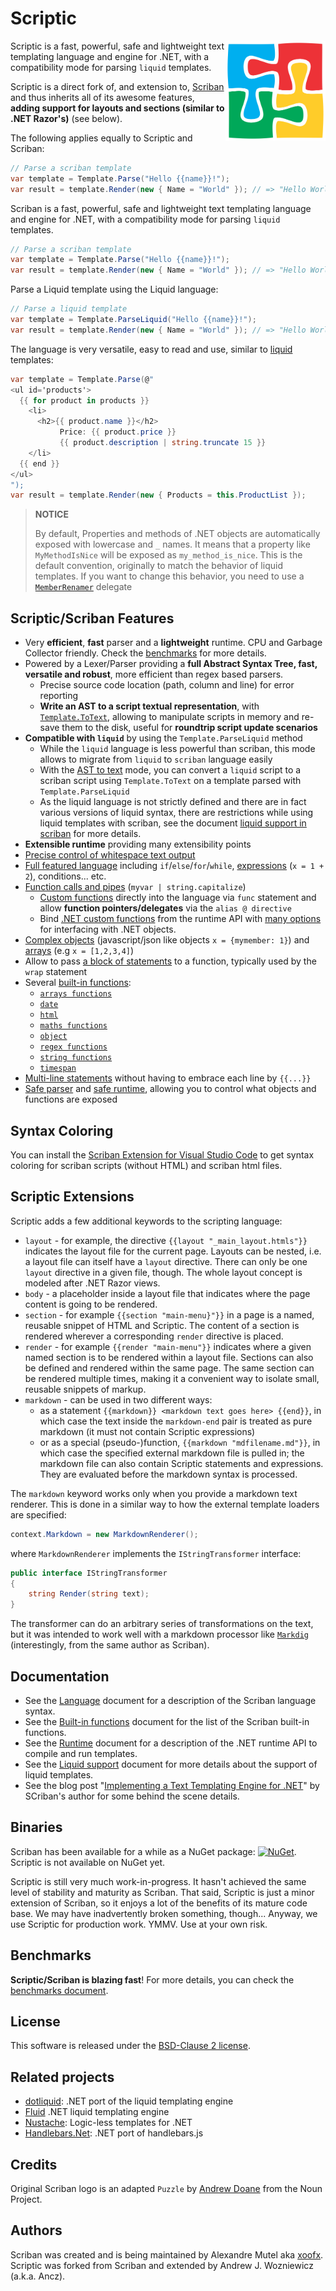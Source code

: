 # Scriptic	

<img align="right" width="160px" height="160px" src="img/scriptic.png">

Scriptic is a fast, powerful, safe and lightweight text templating language and engine for .NET, with a compatibility mode for parsing `liquid` templates.

Scriptic is a direct fork of, and extension to, [Scriban](https://github.com/lunet-io/scriban) and thus inherits all of its awesome features, **adding support for layouts and sections (similar to .NET Razor's)** (see below).

The following applies equally to Scriptic and Scriban:

```C#
// Parse a scriban template
var template = Template.Parse("Hello {{name}}!");
var result = template.Render(new { Name = "World" }); // => "Hello World!" 
```

Scriban is a fast, powerful, safe and lightweight text templating language and engine for .NET, with a compatibility mode for parsing `liquid` templates.

```C#
// Parse a scriban template
var template = Template.Parse("Hello {{name}}!");
var result = template.Render(new { Name = "World" }); // => "Hello World!" 
```

Parse a Liquid template using the Liquid language:

```C#
// Parse a liquid template
var template = Template.ParseLiquid("Hello {{name}}!");
var result = template.Render(new { Name = "World" }); // => "Hello World!" 
```

The language is very versatile, easy to read and use, similar to [liquid](http://liquidmarkup.org/) templates:

```C#
var template = Template.Parse(@"
<ul id='products'>
  {{ for product in products }}
    <li>
      <h2>{{ product.name }}</h2>
           Price: {{ product.price }}
           {{ product.description | string.truncate 15 }}
    </li>
  {{ end }}
</ul>
");
var result = template.Render(new { Products = this.ProductList });
```

> **NOTICE**
>
> By default, Properties and methods of .NET objects are automatically exposed with lowercase and `_` names. It means that a property like `MyMethodIsNice` will be exposed as `my_method_is_nice`. This is the default convention, originally to match the behavior of liquid templates.
> If you want to change this behavior, you need to use a [`MemberRenamer`](doc/runtime.md#member-renamer) delegate

## Scriptic/Scriban Features

- Very **efficient**, **fast** parser and a **lightweight** runtime. CPU and Garbage Collector friendly. Check the [benchmarks](doc/benchmarks.md) for more details.
- Powered by a Lexer/Parser providing a **full Abstract Syntax Tree, fast, versatile and robust**, more efficient than regex based parsers.
  - Precise source code location (path, column and line) for error reporting
  - **Write an AST to a script textual representation**, with [`Template.ToText`](doc/runtime.md#ast-to-text), allowing to manipulate scripts in memory and re-save them to the disk, useful for **roundtrip script update scenarios**
- **Compatible with `liquid`** by using the `Template.ParseLiquid` method
  - While the `liquid` language is less powerful than scriban, this mode allows to migrate from `liquid` to `scriban` language easily
  - With the [AST to text](doc/runtime.md#ast-to-text) mode, you can convert a `liquid` script to a scriban script using `Template.ToText` on a template parsed with `Template.ParseLiquid`
  - As the liquid language is not strictly defined and there are in fact various versions of liquid syntax, there are restrictions while using liquid templates with scriban, see the document [liquid support in scriban](doc/liquid-support.md) for more details.
- **Extensible runtime** providing many extensibility points
- [Precise control of whitespace text output](doc/language.md#14-whitespace-control)
- [Full featured language](doc/language.md) including `if`/`else`/`for`/`while`, [expressions](doc/language.md#8-expressions) (`x = 1 + 2`), conditions... etc.
- [Function calls and pipes](doc/language.md#88-function-call-expression) (`myvar | string.capitalize`)
  - [Custom functions](doc/language.md#7-functions) directly into the language via `func` statement and allow **function pointers/delegates** via the `alias @ directive`
  - Bind [.NET custom functions](doc/runtime.md#imports-functions-from-a-net-class) from the runtime API with [many options](doc/runtime.md#the-scriptobject) for interfacing with .NET objects.
- [Complex objects](doc/language.md#5-objects) (javascript/json like objects `x = {mymember: 1}`) and [arrays](doc/language.md#6-arrays) (e.g `x = [1,2,3,4]`)
- Allow to pass [a block of statements](doc/language.md#98-wrap-function-arg1argn--end) to a function, typically used by the `wrap` statement
- Several [built-in functions](doc/builtins.md):
  - [`arrays functions`](doc/builtins.md#array-functions)
  - [`date`](doc/builtins.md#date-functions)
  - [`html`](doc/builtins.md#html-functions)
  - [`maths functions`](doc/builtins.md#math-functions)
  - [`object`](doc/builtins.md#object-functions)
  - [`regex functions`](doc/builtins.md#regex-functions)
  - [`string functions`](doc/builtins.md#string-functions)
  - [`timespan`](doc/builtins.md#timespan-functions)
- [Multi-line statements](doc/language.md#11-code-block) without having to embrace each line by `{{...}}`
- [Safe parser](doc/runtime.md#the-lexer-and-parser) and [safe runtime](doc/runtime.md#safe-runtime), allowing you to control what objects and functions are exposed

## Syntax Coloring

You can install the [Scriban Extension for Visual Studio Code](https://marketplace.visualstudio.com/items?itemName=xoofx.scriban) to get syntax coloring for scriban scripts (without HTML) and scriban html files.

## Scriptic Extensions

Scriptic adds a few additional keywords to the scripting language:

- `layout` - for example, the directive `{{layout "_main_layout.htmls"}}` indicates the layout file for the current page. Layouts can be nested, i.e. a layout file can itself have a `layout` directive. There can only be one `layout` directive in a given file, though. The whole layout concept is modeled after .NET Razor views.
- `body` - a placeholder inside a layout file that indicates where the page content is going to be rendered. 
- `section` - for example `{{section "main-menu}"}}` in a page is a named, reusable snippet of HTML and Scriptic. The content of a section is rendered wherever a corresponding `render` directive is placed. 
- `render` - for example `{{render "main-menu"}}` indicates where a given named section is to be rendered within a layout file. Sections can also be defined and rendered within the same page. The same section can be rendered multiple times, making it a convenient way to isolate small, reusable snippets of markup.
- `markdown` - can be used in two different ways: 
  - as a statement `{{markdown}} <markdown text goes here> {{end}}`,  in which case the text inside the `markdown-end` pair is treated as pure markdown (it must not contain Scriptic expressions) 
  - or as a special (pseudo-)function, `{{markdown "mdfilename.md"}}`, in which case the specified external markdown file is pulled in; the markdown file can also contain Scriptic statements and expressions. They are evaluated before the markdown syntax is processed.

The `markdown` keyword works only when you provide a markdown text renderer. This is done in a similar way to how the external template loaders are specified:

```c#
context.Markdown = new MarkdownRenderer();
```

where `MarkdownRenderer` implements the `IStringTransformer` interface:

```C#
public interface IStringTransformer
{
    string Render(string text);
}
```

The transformer can do an arbitrary series of transformations on the text, but it was intended to work well with a markdown processor like [`Markdig`](https://github.com/lunet-io/markdig) (interestingly, from the same author as Scriban).

## Documentation

* See the [Language](doc/language.md) document for a description of the Scriban language syntax.
* See the [Built-in functions](doc/builtins.md) document for the list of the Scriban built-in functions.
* See the [Runtime](doc/runtime.md) document for a description of the .NET runtime API to compile and run templates.
* See the [Liquid support](doc/liquid-support.md) document for more details about the support of liquid templates.
* See the blog post "[Implementing a Text Templating Engine for .NET](http://xoofx.com/blog/2017/11/13/implementing-a-text-templating-language-and-engine-for-dotnet/)" by SCriban's author for some behind the scene details.

## Binaries

Scriban has been available for a while as a NuGet package: [![NuGet](https://img.shields.io/nuget/v/Scriban.svg)](https://www.nuget.org/packages/Scriban/). Scriptic is not available on NuGet yet.

Scriptic is still very much work-in-progress. It hasn't achieved the same level of stability and maturity as Scriban. That said, Scriptic is just a minor extension of Scriban, so it enjoys a lot of the benefits of its mature code base. We may have inadvertently broken something, though... Anyway, we use Scriptic for production work. YMMV. Use at your own risk. 

## Benchmarks

**Scriptic/Scriban is blazing fast**! For more details, you can check the [benchmarks document](doc/benchmarks.md).

## License

This software is released under the [BSD-Clause 2 license](http://opensource.org/licenses/BSD-2-Clause). 

## Related projects

* [dotliquid](https://github.com/dotliquid/dotliquid): .NET port of the liquid templating engine
* [Fluid](https://github.com/sebastienros/fluid/) .NET liquid templating engine
* [Nustache](https://github.com/jdiamond/Nustache): Logic-less templates for .NET
* [Handlebars.Net](https://github.com/rexm/Handlebars.Net): .NET port of handlebars.js

## Credits

Original Scriban logo is an adapted `Puzzle` by [Andrew Doane](https://thenounproject.com/andydoane/) from the Noun Project. 

## Authors

Scriban was created and is being maintained by Alexandre Mutel aka [xoofx](http://xoofx.com). Scriptic was forked from Scriban and extended by Andrew J. Wozniewicz (a.k.a. Ancz).
